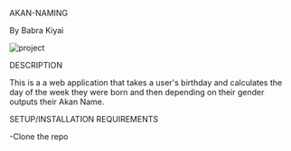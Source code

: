 AKAN-NAMING

By Babra Kiyai

![project](https://user-images.githubusercontent.com/91152578/141730614-f396579c-62ff-456f-974d-b9a7c2ee3e06.png)

DESCRIPTION

This is a a web application that takes a user's birthday and calculates the day of the week they were born and then depending on their gender outputs their Akan Name. 

SETUP/INSTALLATION REQUIREMENTS

-Clone the repo
